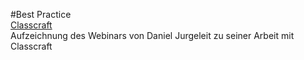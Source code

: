 #Best Practice  
[Classcraft](https://lancelot.adobeconnect.com/_a875817169/p8v33mybry9/?launcher=false&fcsContent=true&pbMode=normal)  
Aufzeichnung des Webinars von Daniel Jurgeleit zu seiner Arbeit mit Classcraft
